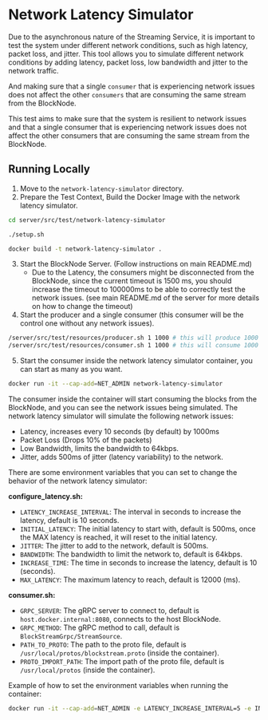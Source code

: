 # Network Latency Simulator

Due to the asynchronous nature of the Streaming Service, it is important to test the system under different network conditions, such as high latency, packet loss, and jitter. This tool allows you to simulate different network conditions by adding latency, packet loss, low bandwidth and jitter to the network traffic.

And making sure that a single `consumer` that is experiencing network issues does not affect the other `consumers` that are consuming the same stream from the BlockNode.

This test aims to make sure that the system is resilient to network issues and that a single consumer that is experiencing network issues does not affect the other consumers that are consuming the same stream from the BlockNode.

## Running Locally

1. Move to the `network-latency-simulator` directory.
2. Prepare the Test Context, Build the Docker Image with the network latency simulator.

```bash
cd server/src/test/network-latency-simulator

./setup.sh

docker build -t network-latency-simulator .
```

3. Start the BlockNode Server. (Follow instructions on main README.md)
   - Due to the Latency, the consumers might be disconnected from the BlockNode, since the current timeout is 1500 ms, you should increase the timeout to 100000ms to be able to correctly test the network issues. (see main README.md of the server for more details on how to change the timeout)
4. Start the producer and a single consumer (this consumer will be the control one without any network issues).

```bash
/server/src/test/resources/producer.sh 1 1000 # this will produce 1000 blocks
/server/src/test/resources/consumer.sh 1 1000 # this will consume 1000 blocks
```

5. Start the consumer inside the network latency simulator container, you can start as many as you want.

```bash
docker run -it --cap-add=NET_ADMIN network-latency-simulator
```

The consumer inside the container will start consuming the blocks from the BlockNode, and you can see the network issues being simulated.
The network latency simulator will simulate the following network issues:
- Latency, increases every 10 seconds (by default) by 1000ms
- Packet Loss (Drops 10% of the packets)
- Low Bandwidth, limits the bandwidth to 64kbps.
- Jitter, adds 500ms of jitter (latency variability) to the network.

There are some environment variables that you can set to change the behavior of the network latency simulator:

**configure_latency.sh:**
- `LATENCY_INCREASE_INTERVAL`: The interval in seconds to increase the latency, default is 10 seconds.
- `INITIAL_LATENCY`: The initial latency to start with, default is 500ms, once the MAX latency is reached, it will reset to the initial latency.
- `JITTER`: The jitter to add to the network, default is 500ms.
- `BANDWIDTH`: The bandwidth to limit the network to, default is 64kbps.
- `INCREASE_TIME`: The time in seconds to increase the latency, default is 10 (seconds).
- `MAX_LATENCY`: The maximum latency to reach, default is 12000 (ms).

**consumer.sh:**
- `GRPC_SERVER`: The gRPC server to connect to, default is `host.docker.internal:8080`, connects to the host BlockNode.
- `GRPC_METHOD`: The gRPC method to call, default is `BlockStreamGrpc/StreamSource`.
- `PATH_TO_PROTO`: The path to the proto file, default is `/usr/local/protos/blockstream.proto` (inside the container).
- `PROTO_IMPORT_PATH`: The import path of the proto file, default is `/usr/local/protos` (inside the container).

Example of how to set the environment variables when running the container:

```bash
docker run -it --cap-add=NET_ADMIN -e LATENCY_INCREASE_INTERVAL=5 -e INITIAL_LATENCY=1000 -e JITTER=1000 -e BANDWIDTH=128 -e INCREASE_TIME=5 -e MAX_LATENCY=10000 network-latency-simulator
```

